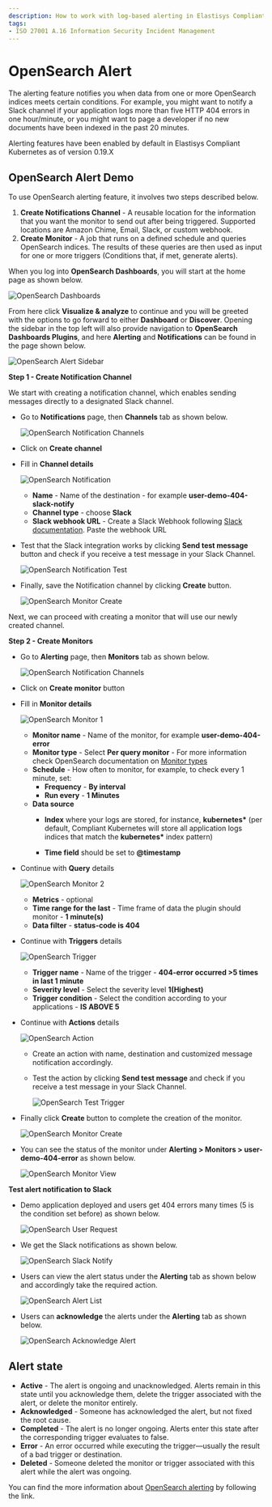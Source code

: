 ```yaml
---
description: How to work with log-based alerting in Elastisys Compliant Kubernetes, the security-focused Kubernetes distribution.
tags:
- ISO 27001 A.16 Information Security Incident Management
---
```


# OpenSearch Alert

The alerting feature notifies you when data from one or more OpenSearch indices meets certain conditions. For example, you might want to notify a Slack channel if your application logs more than five HTTP 404 errors in one hour/minute, or you might want to page a developer if no new documents have been indexed in the past 20 minutes.

Alerting features have been enabled by default in Elastisys Compliant Kubernetes as of version 0.19.X


## OpenSearch Alert Demo

To use OpenSearch alerting feature, it involves two steps described below.

1. **Create Notifications Channel** - A reusable location for the information that you want the monitor to send out after being triggered. Supported locations are Amazon Chime, Email, Slack, or custom webhook.
1. **Create Monitor** - A job that runs on a defined schedule and queries OpenSearch indices. The results of these queries are then used as input for one or more triggers (Conditions that, if met, generate alerts).

When you log into **OpenSearch Dashboards**, you will start at the home page as shown below.

![OpenSearch Dashboards](../img/osd-home.png)

From here click **Visualize & analyze** to continue and you will be greeted with the options to go forward to either **Dashboard** or **Discover**. Opening the sidebar in the top left will also provide navigation to **OpenSearch Dashboards Plugins**, and here **Alerting** and **Notifications** can be found in the page shown below.

![OpenSearch Alert Sidebar](../img/osd-alerting-sidebar.png)

**Step 1 - Create Notification Channel**

We start with creating a notification channel, which enables sending messages directly to a designated Slack channel.

- Go to **Notifications** page, then **Channels** tab as shown below.

     ![OpenSearch Notification Channels](../img/osd-notifications-channels-tab.png)

- Click on **Create channel**

- Fill in **Channel details**

     ![OpenSearch Notification](../img/add-notifications-channel.png)

     -  **Name** - Name of the destination - for example **user-demo-404-slack-notify**
     -  **Channel type** - choose **Slack**
     -  **Slack webhook URL** - Create a Slack Webhook following [Slack documentation](https://api.slack.com/messaging/webhooks). Paste the webhook URL


- Test that the Slack integration works by clicking **Send test message** button and check if you receive a test message in your Slack Channel.

     ![OpenSearch Notification Test](../img/notifications-channel-slack-test.png)

- Finally, save the Notification channel by clicking **Create** button.

     ![OpenSearch Monitor Create](../img/create-channel-button.png)

Next, we can proceed with creating a monitor that will use our newly created channel.

**Step 2 - Create Monitors**

- Go to **Alerting** page, then **Monitors** tab as shown below.

     ![OpenSearch Notification Channels](../img/osd-alerting-monitors-tab.png)

- Click on **Create monitor** button

- Fill in **Monitor details**

     ![OpenSearch Monitor 1](../img/monitor-creation-1.png)

     - **Monitor name** - Name of the monitor, for example **user-demo-404-error**
     - **Monitor type** - Select **Per query monitor** - For more information check OpenSearch documentation on [Monitor types](https://opensearch.org/docs/latest/observing-your-data/alerting/monitors/#monitor-types)
     - **Schedule** - How often to monitor, for example, to check every 1 minute, set:
          - **Frequency** - **By interval**
          - **Run every** - **1 Minutes**
     - **Data source**
          - **Index** where your logs are stored, for instance, **kubernetes\*** (per default, Compliant Kubernetes will store all application logs indices that match the **kubernetes\*** index pattern)

          - **Time field** should be set to **@timestamp**

- Continue with **Query** details

     ![OpenSearch Monitor 2](../img/monitor-creation-2.png)

     - **Metrics** - optional
     - **Time range for the last** - Time frame of data the plugin should monitor - **1 minute(s)**
     - **Data filter** - **status-code is 404**

- Continue with **Triggers** details

     ![OpenSearch Trigger](../img/trigger.png)

     - **Trigger name** - Name of the trigger - **404-error occurred >5 times in last 1 minute**
     - **Severity level** - Select the severity level **1(Highest)**
     - **Trigger condition** - Select the condition according to your applications - **IS ABOVE 5**

- Continue with **Actions** details

     ![OpenSearch Action](../img/action.png)

     - Create an action with name, destination and customized message notification accordingly.
     - Test the action by clicking **Send test message** and check if you receive a test message in your Slack Channel.

          ![OpenSearch Test Trigger](../img/trigger-notification-slack-test.png)

- Finally click **Create** button to complete the creation of the monitor.

     ![OpenSearch Monitor Create](../img/create-monitor-button.png)

- You can see the status of the monitor under **Alerting > Monitors > user-demo-404-error** as shown below.

     ![OpenSearch Monitor View](../img/monitor-view.png)

**Test alert notification to Slack**

- Demo application deployed and users get 404 errors many times (5 is the condition set before) as shown below.

     ![OpenSearch User Request](../img/404-user-request.png)

- We get the Slack notifications as shown below.

     ![OpenSearch Slack Notify](../img/slack-notify.png)

- Users can view the alert status under the **Alerting** tab as shown below and accordingly take the required action.

     ![OpenSearch Alert List](../img/alert-list.png)

- Users can **acknowledge** the alerts under the **Alerting** tab as shown below.

     ![OpenSearch Acknowledge Alert](../img/acknowledge-alert.png)

## Alert state

- **Active** - The alert is ongoing and unacknowledged. Alerts remain in this state until you acknowledge them, delete the trigger associated with the alert, or delete the monitor entirely.
- **Acknowledged** - Someone has acknowledged the alert, but not fixed the root cause.
- **Completed** - The alert is no longer ongoing. Alerts enter this state after the corresponding trigger evaluates to false.
- **Error** - An error occurred while executing the trigger—usually the result of a bad trigger or destination.
- **Deleted** - Someone deleted the monitor or trigger associated with this alert while the alert was ongoing.

You can find the more information about [OpenSearch alerting](https://opensearch.org/docs/latest/monitoring-plugins/alerting/index/) by following the link.
